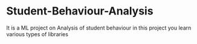 # Student-Behaviour-Analysis
It is a ML project on Analysis of student behaviour in this project you learn various types of libraries
